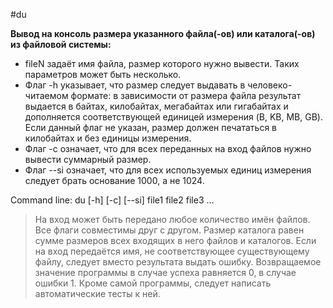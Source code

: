 #du

**Вывод на консоль размера указанного файла(-ов) или каталога(-ов) из файловой системы:**

- fileN задаёт имя файла, размер которого нужно вывести. Таких параметров может быть несколько.
- Флаг -h указывает, что размер следует выдавать в человеко-читаемом формате: в зависимости от размера файла результат выдается в байтах, килобайтах, мегабайтах или гигабайтах и дополняется соответствующей единицей измерения (B, KB, MB, GB). Если данный флаг не указан, размер должен печататься в килобайтах и без единицы измерения.
- Флаг -c означает, что для всех переданных на вход файлов нужно вывести суммарный размер.
- Флаг --si означает, что для всех используемых единиц измерения следует брать основание 1000, а не 1024.

Command line: du [-h] [-c] [--si] file1 file2 file3 …

> На вход может быть передано любое количество имён файлов. Все флаги совместимы друг с другом. Размер каталога равен сумме размеров всех входящих в него файлов и каталогов. Если на вход передаётся имя, не соответствующее существующему файлу, следует вместо результата выдать ошибку. Возвращаемое значение программы в случае успеха равняется 0, в случае ошибки 1. Кроме самой программы, следует написать автоматические тесты к ней.